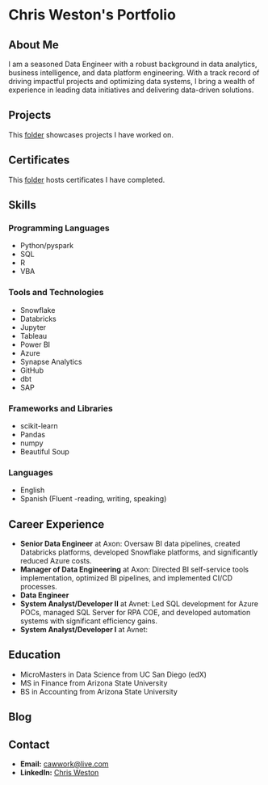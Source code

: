 # Chris Weston's Portfolio

## About Me
I am a seasoned Data Engineer with a robust background in data analytics, business intelligence, and data platform engineering. With a track record of driving impactful projects and optimizing data systems, I bring a wealth of experience in leading data initiatives and delivering data-driven solutions.

## Projects
This [folder](projects) showcases projects I have worked on.

## Certificates
This [folder](Certificates) hosts certificates I have completed.

## Skills
### Programming Languages 
- Python/pyspark
- SQL
- R
- VBA
### Tools and Technologies
- Snowflake
- Databricks
- Jupyter
- Tableau
- Power BI
- Azure
- Synapse Analytics
- GitHub
- dbt
- SAP
### Frameworks and Libraries
- scikit-learn
- Pandas
- numpy
- Beautiful Soup
### Languages 
- English
- Spanish (Fluent -reading, writing, speaking)

## Career Experience
- **Senior Data Engineer** at Axon: Oversaw BI data pipelines, created Databricks platforms, developed Snowflake platforms, and significantly reduced Azure costs.
- **Manager of Data Engineering** at Axon: Directed BI self-service tools implementation, optimized BI pipelines, and implemented CI/CD processes.
- **Data Engineer**
- **System Analyst/Developer II** at Avnet: Led SQL development for Azure POCs, managed SQL Server for RPA COE, and developed automation systems with significant efficiency gains.
-  **System Analyst/Developer I** at Avnet:

## Education
- MicroMasters in Data Science from UC San Diego (edX)
- MS in Finance from Arizona State University
- BS in Accounting from Arizona State University

## Blog
<!-- - [Building Efficient Data Pipelines](https://medium.com/username/efficient-data-pipelines)
- [Introduction to Machine Learning](https://medium.com/username/intro-to-ml)
- -->

## Contact
- **Email:** cawwork@live.com
- **LinkedIn:** [Chris Weston](https://www.linkedin.com/in/chrisweston19)
